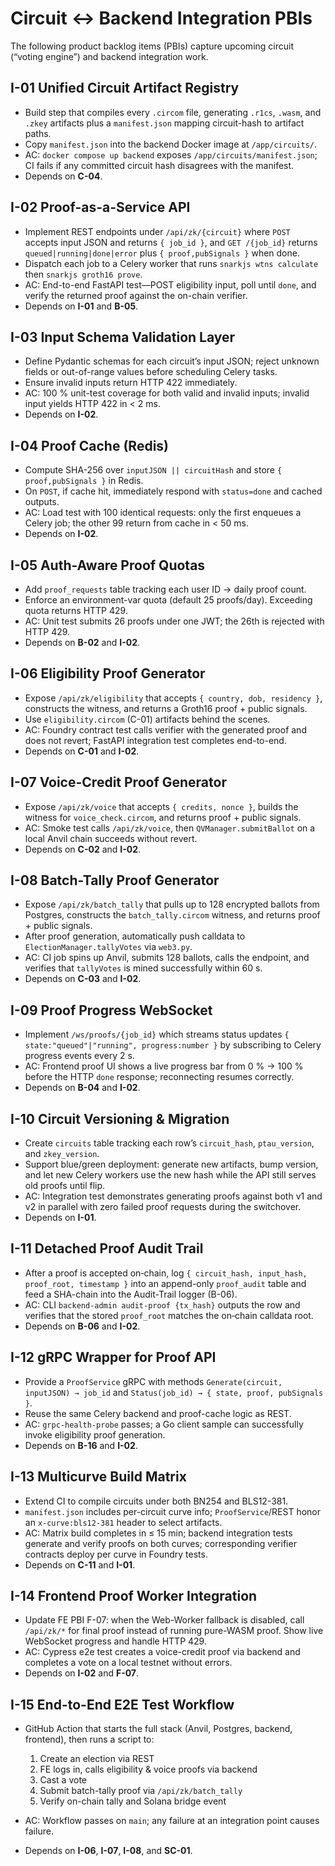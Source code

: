 # Circuit ↔ Backend Integration PBIs

The following product backlog items (PBIs) capture upcoming circuit (“voting engine”) and backend integration work.

## I-01 Unified Circuit Artifact Registry

* Build step that compiles every `.circom` file, generating `.r1cs`, `.wasm`, and `.zkey` artifacts plus a `manifest.json` mapping circuit-hash to artifact paths.
* Copy `manifest.json` into the backend Docker image at `/app/circuits/`.
* AC: `docker compose up backend` exposes `/app/circuits/manifest.json`; CI fails if any committed circuit hash disagrees with the manifest.
* Depends on **C-04**.

## I-02 Proof-as-a-Service API

* Implement REST endpoints under `/api/zk/{circuit}` where `POST` accepts input JSON and returns `{ job_id }`, and `GET /{job_id}` returns `queued|running|done|error` plus `{ proof,pubSignals }` when done.
* Dispatch each job to a Celery worker that runs `snarkjs wtns calculate` then `snarkjs groth16 prove`.
* AC: End-to-end FastAPI test—POST eligibility input, poll until `done`, and verify the returned proof against the on-chain verifier.
* Depends on **I-01** and **B-05**.

## I-03 Input Schema Validation Layer

* Define Pydantic schemas for each circuit’s input JSON; reject unknown fields or out-of-range values before scheduling Celery tasks.
* Ensure invalid inputs return HTTP 422 immediately.
* AC: 100 % unit-test coverage for both valid and invalid inputs; invalid input yields HTTP 422 in < 2 ms.
* Depends on **I-02**.

## I-04 Proof Cache (Redis)

* Compute SHA-256 over `inputJSON || circuitHash` and store `{ proof,pubSignals }` in Redis.
* On `POST`, if cache hit, immediately respond with `status=done` and cached outputs.
* AC: Load test with 100 identical requests: only the first enqueues a Celery job; the other 99 return from cache in < 50 ms.
* Depends on **I-02**.

## I-05 Auth-Aware Proof Quotas

* Add `proof_requests` table tracking each user ID → daily proof count.
* Enforce an environment-var quota (default 25 proofs/day). Exceeding quota returns HTTP 429.
* AC: Unit test submits 26 proofs under one JWT; the 26th is rejected with HTTP 429.
* Depends on **B-02** and **I-02**.

## I-06 Eligibility Proof Generator

* Expose `/api/zk/eligibility` that accepts `{ country, dob, residency }`, constructs the witness, and returns a Groth16 proof + public signals.
* Use `eligibility.circom` (C-01) artifacts behind the scenes.
* AC: Foundry contract test calls verifier with the generated proof and does not revert; FastAPI integration test completes end-to-end.
* Depends on **C-01** and **I-02**.

## I-07 Voice-Credit Proof Generator

* Expose `/api/zk/voice` that accepts `{ credits, nonce }`, builds the witness for `voice_check.circom`, and returns proof + public signals.
* AC: Smoke test calls `/api/zk/voice`, then `QVManager.submitBallot` on a local Anvil chain succeeds without revert.
* Depends on **C-02** and **I-02**.

## I-08 Batch-Tally Proof Generator

* Expose `/api/zk/batch_tally` that pulls up to 128 encrypted ballots from Postgres, constructs the `batch_tally.circom` witness, and returns proof + public signals.
* After proof generation, automatically push calldata to `ElectionManager.tallyVotes` via `web3.py`.
* AC: CI job spins up Anvil, submits 128 ballots, calls the endpoint, and verifies that `tallyVotes` is mined successfully within 60 s.
* Depends on **C-03** and **I-02**.

## I-09 Proof Progress WebSocket

* Implement `/ws/proofs/{job_id}` which streams status updates `{ state:"queued"|"running", progress:number }` by subscribing to Celery progress events every 2 s.
* AC: Frontend proof UI shows a live progress bar from 0 % → 100 % before the HTTP `done` response; reconnecting resumes correctly.
* Depends on **B-04** and **I-02**.

## I-10 Circuit Versioning & Migration

* Create `circuits` table tracking each row’s `circuit_hash`, `ptau_version`, and `zkey_version`.
* Support blue/green deployment: generate new artifacts, bump version, and let new Celery workers use the new hash while the API still serves old proofs until flip.
* AC: Integration test demonstrates generating proofs against both v1 and v2 in parallel with zero failed proof requests during the switchover.
* Depends on **I-01**.

## I-11 Detached Proof Audit Trail

* After a proof is accepted on‐chain, log `{ circuit_hash, input_hash, proof_root, timestamp }` into an append-only `proof_audit` table and feed a SHA-chain into the Audit-Trail logger (B-06).
* AC: CLI `backend-admin audit-proof {tx_hash}` outputs the row and verifies that the stored `proof_root` matches the on‐chain calldata root.
* Depends on **B-06** and **I-02**.

## I-12 gRPC Wrapper for Proof API

* Provide a `ProofService` gRPC with methods `Generate(circuit, inputJSON) → job_id` and `Status(job_id) → { state, proof, pubSignals }`.
* Reuse the same Celery backend and proof-cache logic as REST.
* AC: `grpc-health-probe` passes; a Go client sample can successfully invoke eligibility proof generation.
* Depends on **B-16** and **I-02**.

## I-13 Multicurve Build Matrix

* Extend CI to compile circuits under both BN254 and BLS12-381.
* `manifest.json` includes per-circuit curve info; `ProofService`/REST honor an `x-curve:bls12-381` header to select artifacts.
* AC: Matrix build completes in ≤ 15 min; backend integration tests generate and verify proofs on both curves; corresponding verifier contracts deploy per curve in Foundry tests.
* Depends on **C-11** and **I-01**.

## I-14 Frontend Proof Worker Integration

* Update FE PBI F-07: when the Web-Worker fallback is disabled, call `/api/zk/*` for final proof instead of running pure-WASM proof. Show live WebSocket progress and handle HTTP 429.
* AC: Cypress e2e test creates a voice-credit proof via backend and completes a vote on a local testnet without errors.
* Depends on **I-02** and **F-07**.

## I-15 End-to-End E2E Test Workflow

* GitHub Action that starts the full stack (Anvil, Postgres, backend, frontend), then runs a script to:

  1. Create an election via REST
  2. FE logs in, calls eligibility & voice proofs via backend
  3. Cast a vote
  4. Submit batch-tally proof via `/api/zk/batch_tally`
  5. Verify on-chain tally and Solana bridge event
* AC: Workflow passes on `main`; any failure at an integration point causes failure.
* Depends on **I-06**, **I-07**, **I-08**, and **SC-01**.
